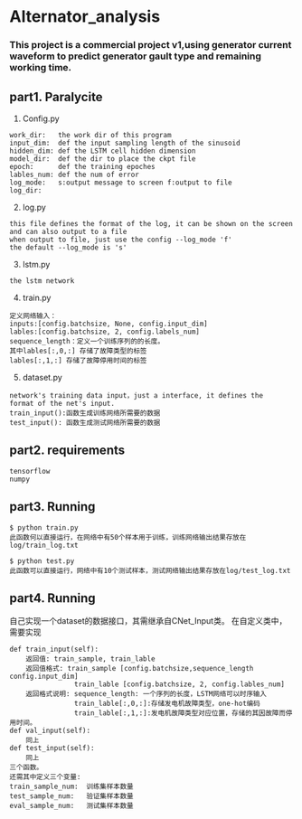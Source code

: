 # Alternator_analysis
### This project is a commercial project v1,using generator current waveform to predict generator gault type and remaining working time.
## part1. Paralycite
1. Config.py
```bashrc
work_dir:   the work dir of this program
input_dim:  def the input sampling length of the sinusoid
hidden_dim: def the LSTM cell hidden dimension
model_dir:  def the dir to place the ckpt file
epoch:      def the training epoches
lables_num: def the num of error 
log_mode:   s:output message to screen f:output to file
log_dir:    
```
2. log.py
```bashrc
this file defines the format of the log, it can be shown on the screen and can also output to a file
when output to file, just use the config --log_mode 'f'
the default --log_mode is 's'
```
3. lstm.py
```bashrc
the lstm network
```
4. train.py
```bashrc
定义网络输入：
inputs:[config.batchsize, None, config.input_dim]
lables:[config.batchsize, 2, config.labels_num]
sequence_length：定义一个训练序列的的长度。
其中lables[:,0,:] 存储了故障类型的标签
lables[:,1,:] 存储了故障停用时间的标签
```
5. dataset.py
```bashrc
network's training data input，just a interface, it defines the 
format of the net's input.
train_input():函数生成训练网络所需要的数据
test_input(): 函数生成测试网络所需要的数据
```

## part2. requirements
```bashrc
tensorflow
numpy
```
## part3. Running
```bashrc
$ python train.py
此函数何以直接运行，在网络中有50个样本用于训练，训练网络输出结果存放在log/train_log.txt
```
```bashrc
$ python test.py
此函数可以直接运行，网络中有10个测试样本，测试网络输出结果存放在log/test_log.txt
```
## part4. Running
自己实现一个dataset的数据接口，其需继承自CNet_Input类。
在自定义类中，需要实现
```bashrc
def train_input(self):
    返回值: train_sample, train_lable
    返回值格式: train_sample [config.batchsize,sequence_length config.input_dim]
                train_lable [config.batchsize, 2, config.lables_num]
    返回格式说明: sequence_length: 一个序列的长度，LSTM网络可以时序输入
                train_lable[:,0,:]:存储发电机故障类型，one-hot编码
                train_lable[:,1,:]:发电机故障类型对应位置，存储的其因故障而停用时间。
def val_input(self):
    同上
def test_input(self):
    同上
三个函数。
还需其中定义三个变量:
train_sample_num:  训练集样本数量
test_sample_num:   验证集样本数量
eval_sample_num:   测试集样本数量
```
